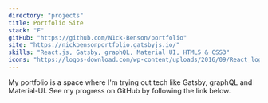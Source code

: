 ```yaml
---
directory: "projects"
title: Portfolio Site
stack: "F"
gitHub: "https://github.com/N1ck-Benson/portfolio"
site: "https://nickbensonportfolio.gatsbyjs.io/"
skills: "React.js, Gatsby, graphQL, Material UI, HTML5 & CSS3"
icons: "https://logos-download.com/wp-content/uploads/2016/09/React_logo_logotype_emblem.png, https://seeklogo.com/images/G/gatsby-logo-1A245AD37F-seeklogo.com.png, https://cdn.freebiesupply.com/logos/large/2x/graphql-logo-png-transparent.png, https://material-ui.com/static/logo_raw.svg, htmlCssIcon"
---
```


My portfolio is a space where I'm trying out tech like Gatsby, graphQL and Material-UI. See my progress on GitHub by following the link below.
